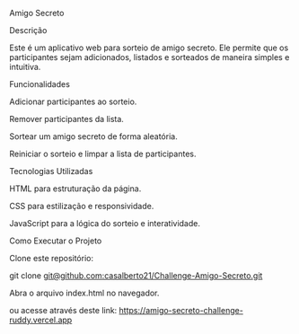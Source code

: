 Amigo Secreto

Descrição

Este é um aplicativo web para sorteio de amigo secreto. Ele permite que os participantes sejam adicionados, listados e sorteados de maneira simples e intuitiva.

Funcionalidades

Adicionar participantes ao sorteio.

Remover participantes da lista.

Sortear um amigo secreto de forma aleatória.

Reiniciar o sorteio e limpar a lista de participantes.

Tecnologias Utilizadas

HTML para estruturação da página.

CSS para estilização e responsividade.

JavaScript para a lógica do sorteio e interatividade.

Como Executar o Projeto

Clone este repositório:

git clone [git@github.com:casalberto21/Challenge-Amigo-Secreto.git](https://github.com/casalberto21/Challenge-Amigo-Secreto.git)

Abra o arquivo index.html no navegador.

ou acesse através deste link: https://amigo-secreto-challenge-ruddy.vercel.app